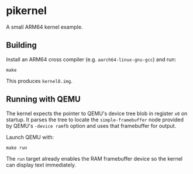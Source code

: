 # pikernel

A small ARM64 kernel example.

## Building

Install an ARM64 cross compiler (e.g. `aarch64-linux-gnu-gcc`) and run:

```
make
```

This produces `kernel8.img`.

## Running with QEMU

The kernel expects the pointer to QEMU's device tree blob in register `x0` on
startup. It parses the tree to locate the `simple-framebuffer` node provided by
QEMU's `-device ramfb` option and uses that framebuffer for output.

Launch QEMU with:

```
make run
```

The `run` target already enables the RAM framebuffer device so the kernel can
display text immediately.
